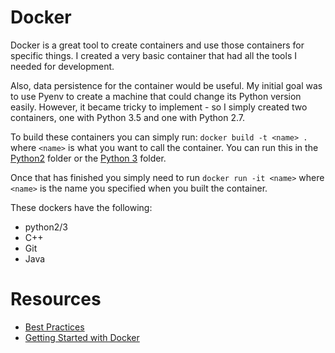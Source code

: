 # Docker
Docker is a great tool to create containers and use those containers for specific things. I created a very basic container that had all the tools I needed for development. 

Also, data persistence for the container would be useful. My initial goal was to use Pyenv to create a machine that could change its Python version easily. However, it became tricky to implement - so I simply created two containers, one with Python 3.5 and one with Python 2.7.

To build these containers you can simply run: `docker build -t <name> . ` where `<name>` is what you want to call the container. You can run this in the [Python2](/Docker/Python2) folder or the [Python 3](/Docker/Python3) folder.

Once that has finished you simply need to run `docker run -it <name>` where `<name>` is the name you specified when you built the container.

These dockers have the following:
* python2/3
* C++
* Git
* Java

# Resources
* [Best Practices](https://docs.docker.com/develop/develop-images/dockerfile_best-practices/#cmd)
* [Getting Started with Docker](https://docs.docker.com/get-started/part2/#run-the-app)